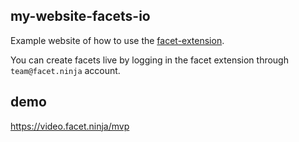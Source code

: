 ## my-website-facets-io

Example website of how to use the [facet-extension](https://chrome.google.com/webstore/detail/facetninja/hpkpjkdhgldjhcopdkmljdgceeojoglh).

You can create facets live by logging in the facet extension through `team@facet.ninja` account.


## demo

https://video.facet.ninja/mvp